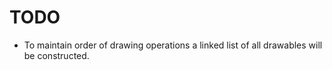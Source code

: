 # TODO
- To maintain order of drawing operations a linked list of all drawables
  will be constructed.
